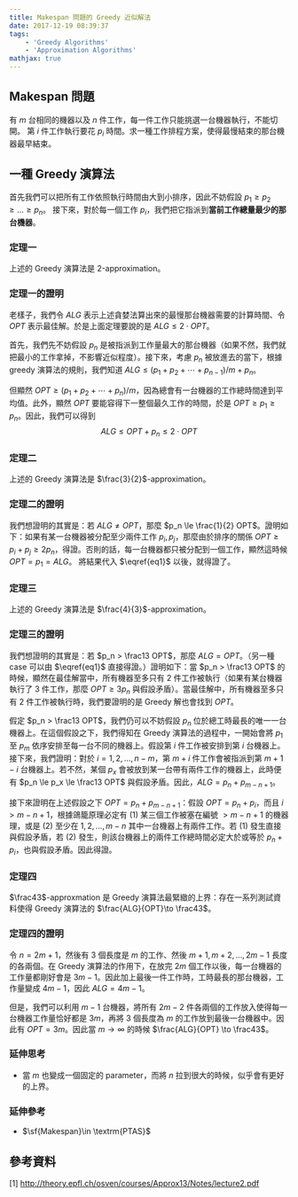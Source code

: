 ```yaml
---
title: Makespan 問題的 Greedy 近似解法
date: 2017-12-19 08:39:37
tags:
    - 'Greedy Algorithms'
    - 'Approximation Algorithms'
mathjax: true
---
```


## Makespan 問題

有 $m$ 台相同的機器以及 $n$ 件工作，每一件工作只能挑選一台機器執行，不能切開。
第 $i$ 件工作執行要花 $p_i$ 時間。求一種工作排程方案，使得最慢結束的那台機器最早結束。

## 一種 Greedy 演算法

首先我們可以把所有工作依照執行時間由大到小排序，因此不妨假設 $p_1 \ge p_2 \ge \ldots \ge p_n$。
接下來，對於每一個工作 $p_i$，我們把它指派到**當前工作總量最少的那台機器**。

### 定理一

上述的 Greedy 演算法是 2-approximation。

### 定理一的證明

老樣子，我們令 $ALG$ 表示上述貪婪法算出來的最慢那台機器需要的計算時間、令 $OPT$ 表示最佳解。於是上面定理要說的是 $ALG \le 2\cdot OPT$。

首先，我們先不妨假設 $p_n$ 是被指派到工作量最大的那台機器（如果不然，我們就把最小的工作拿掉，不影響近似程度）。接下來，考慮 $p_n$ 被放進去的當下，根據 greedy 演算法的規則，我們知道 $ALG \le (p_1+p_2+\cdots+p_{n-1}) / m + p_n$。

但顯然 $OPT \ge (p_1+p_2+\cdots+p_n)/m$，因為總會有一台機器的工作總時間達到平均值。此外，顯然 $OPT$ 要能容得下一整個最久工作的時間，於是 $OPT\ge p_1\ge p_n$。因此，我們可以得到
$$
\begin{equation}
ALG \le OPT + p_n \le 2\cdot OPT \label{eq1}
\end{equation}
$$

### 定理二

上述的 Greedy 演算法是 $\frac{3}{2}$-approximation。

### 定理二的證明

我們想證明的其實是：若 $ALG\neq OPT$，那麼 $p_n \le \frac{1}{2} OPT$。證明如下：如果有某一台機器被分配至少兩件工作 $p_i, p_j$，那麼由於排序的關係 $OPT \ge p_i+p_j \ge 2p_n$，得證。否則的話，每一台機器都只被分配到一個工作，顯然這時候 $OPT=p_1=ALG$。
將結果代入 $\eqref{eq1}$ 以後，就得證了。

### 定理三

上述的 Greedy 演算法是 $\frac{4}{3}$-approximation。

### 定理三的證明

我們想證明的其實是：若 $p_n > \frac13 OPT$，那麼 $ALG = OPT$。（另一種 case 可以由 $\eqref{eq1}$ 直接得證。）證明如下：當 $p_n > \frac13 OPT$ 的時候，顯然在最佳解當中，所有機器至多只有 2 件工作被執行（如果有某台機器執行了 3 件工作，那麼 $OPT \ge 3 p_n$ 與假設矛盾）。當最佳解中，所有機器至多只有 2 件工作被執行時，我們要證明的是 Greedy 解也會找到 $OPT$。

假定 $p_n > \frac13 OPT$，我們仍可以不妨假設 $p_n$ 位於總工時最長的唯一一台機器上。在這個假設之下，我們得知在 Greedy 演算法的過程中，一開始會將 $p_1$ 至 $p_m$ 依序安排至每一台不同的機器上。假設第 $i$ 件工作被安排到第 $i$ 台機器上。接下來，我們證明：對於 $i=1, 2, \ldots, n-m$，第 $m+i$ 件工作會被指派到第 $m+1-i$ 台機器上。若不然，某個 $p_x$ 會被放到某一台帶有兩件工作的機器上，此時便有 $p_n \le p_x \le \frac13 OPT$ 與假設矛盾。因此，$ALG=p_n+p_{m-n+1}$。

接下來證明在上述假設之下 $OPT=p_n+p_{m-n+1}$：假設 $OPT=p_n+p_i$，而且 $i > m-n+1$，根據鴿籠原理必定有 (1) 某三個工作被塞在編號 $>m-n+1$ 的機器理，或是 (2) 至少在 $1, 2, \ldots, m-n$ 其中一台機器上有兩件工作。若 (1) 發生直接與假設矛盾，若 (2) 發生，則該台機器上的兩件工作總時間必定大於或等於 $p_n+p_i$，也與假設矛盾。因此得證。

### 定理四

$\frac43$-approxmation 是 Greedy 演算法最緊緻的上界：存在一系列測試資料使得 Greedy 演算法的 $\frac{ALG}{OPT}\to \frac43$。

### 定理四的證明

令 $n=2m+1$，然後有 3 個長度是 $m$ 的工作、然後 $m+1, m+2, \ldots, 2m-1$ 長度的各兩個。在 Greedy 演算法的作用下，在放完 $2m$ 個工作以後，每一台機器的工作量都剛好會是 $3m-1$。因此加上最後一件工作時，工時最長的那台機器，工作量變成 $4m-1$，因此 $ALG=4m-1$。

但是，我們可以利用 $m-1$ 台機器，將所有 $2m-2$ 件各兩個的工作放入使得每一台機器工作量恰好都是 $3m$，再將 $3$ 個長度為 $m$ 的工作放到最後一台機器中。因此有 $OPT=3m$。因此當 $m\to \infty$ 的時候 $\frac{ALG}{OPT} \to \frac43$。

### 延伸思考

* 當 $m$ 也變成一個固定的 parameter，而將 $n$ 拉到很大的時候，似乎會有更好的上界。

### 延伸參考

* $\sf{Makespan}\in \textrm{PTAS}$

## 參考資料

[1] http://theory.epfl.ch/osven/courses/Approx13/Notes/lecture2.pdf